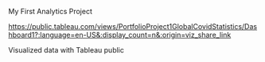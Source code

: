 My First Analytics Project

https://public.tableau.com/views/PortfolioProject1GlobalCovidStatistics/Dashboard1?:language=en-US&:display_count=n&:origin=viz_share_link

Visualized data with Tableau public
